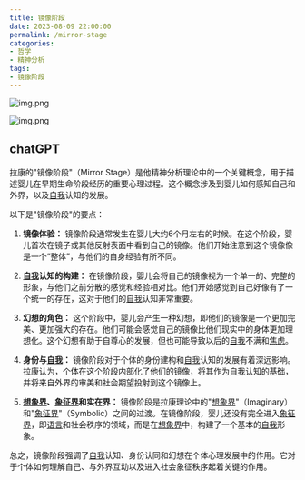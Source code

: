 ```yaml
---
title: 镜像阶段
date: 2023-08-09 22:00:00
permalink: /mirror-stage
categories:
- 哲学
- 精神分析
tags:
- 镜像阶段
---
```


![img.png](/images/lacan/mirror-stage-1.png)

![img.png](/images/lacan/mirror-stage-2.png)


## chatGPT

拉康的"镜像阶段"（Mirror Stage）是他精神分析理论中的一个关键概念，用于描述婴儿在早期生命阶段经历的重要心理过程。这个概念涉及到婴儿如何感知自己和外界，以及[自我](/ego)认知的发展。

以下是"镜像阶段"的要点：

1. **镜像体验：** 镜像阶段通常发生在婴儿大约6个月左右的时候。在这个阶段，婴儿首次在镜子或其他反射表面中看到自己的镜像。他们开始注意到这个镜像像是一个“整体”，与他们的自身经验有所不同。

2. **[自我](/ego)认知的构建：** 在镜像阶段，婴儿会将自己的镜像视为一个单一的、完整的形象，与他们之前分散的感觉和经验相对比。他们开始感觉到自己好像有了一个统一的存在，这对于他们的[自我](/ego)认知非常重要。

3. **幻想的角色：** 这个阶段中，婴儿会产生一种幻想，即他们的镜像是一个更加完美、更加强大的存在。他们可能会感觉自己的镜像比他们现实中的身体更加理想化。这个幻想有助于自尊心的发展，但也可能导致以后的[自我](/ego)不满和[焦虑](/anxiety)。

4. **身份与[自我](/ego)：** 镜像阶段对于个体的身份建构和[自我](/ego)认知的发展有着深远影响。拉康认为，个体在这个阶段内部化了他们的镜像，将其作为[自我](/ego)认知的基础，并将来自外界的审美和社会期望投射到这个镜像上。

5. **[想象界](/imaginary)、[象征界](/symbolic)和实在界：** 镜像阶段是拉康理论中的"[想象界](/imaginary)"（Imaginary）和"[象征界](/symbolic)"（Symbolic）之间的过渡。在镜像阶段，婴儿还没有完全进入[象征界](/symbolic)，即[语言](/language)和社会秩序的领域，而是在[想象界](/imaginary)中，构建了一个基本的[自我](/ego)形象。

总之，镜像阶段强调了[自我](/ego)认知、身份认同和幻想在个体心理发展中的作用。它对于个体如何理解自己、与外界互动以及进入社会象征秩序起着关键的作用。